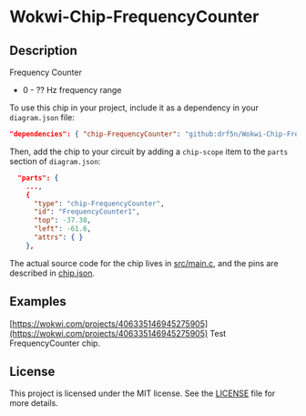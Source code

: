 # Wokwi-Chip-FrequencyCounter
## Description

Frequency Counter

-  0 - ?? Hz frequency range

To use this chip in your project, include it as a dependency in your `diagram.json` file:

```json
"dependencies": { "chip-FrequencyCounter": "github:drf5n/Wokwi-Chip-FrequencyCounter@v1.0.1" }
```

Then, add the chip to your circuit by adding a `chip-scope` item to the `parts` section of `diagram.json`:

```json
  "parts": {
    ...,
    {
      "type": "chip-FrequencyCounter",
      "id": "FrequencyCounter1",
      "top": -37.38,
      "left": -61.6,
      "attrs": { }
    },
```

The actual source code for the chip lives in [src/main.c](https://github.com/drf5na/Wokwi-Chip-FrequencyCounter/blob/main/src/main.c), and the pins are described in [chip.json](https://github.com/drf5na/Wokwi-Chip-FrequencyCounter/blob/main/chip.json).

## Examples

[https://wokwi.com/projects/406335146945275905](https://wokwi.com/projects/406335146945275905) Test FrequencyCounter chip.

## License

This project is licensed under the MIT license. See the [LICENSE](https://github.com/drf5na/Wokwi-Chip-FrequencyCounter/blob/main/LICENSE) file for more details.
